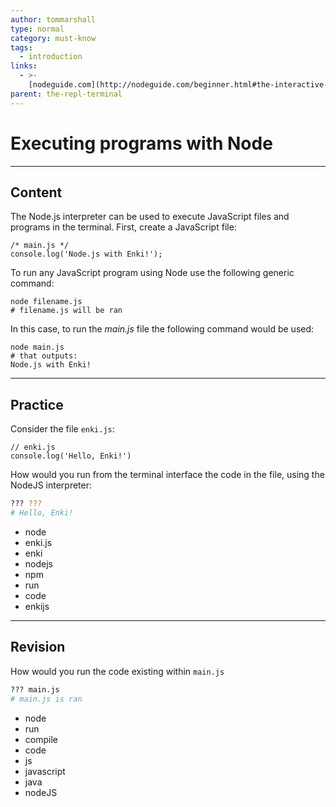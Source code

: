 ```yaml
---
author: tommarshall
type: normal
category: must-know
tags:
  - introduction
links:
  - >-
    [nodeguide.com](http://nodeguide.com/beginner.html#the-interactive-node.js-shell){website}
parent: the-repl-terminal
---
```


# Executing programs with Node


---

## Content

The Node.js interpreter can be used to execute JavaScript files and programs in the terminal. First, create a JavaScript file:

```plain-text
/* main.js */
console.log('Node.js with Enki!');
```

To run any JavaScript program using Node use the following generic command:

```plain-text
node filename.js
# filename.js will be ran
```

In this case, to run the *main.js* file the following command would be used:

```plain-text
node main.js
# that outputs:
Node.js with Enki!
```


---

## Practice

Consider the file `enki.js`:

```plain-text
// enki.js
console.log('Hello, Enki!')
```

How would you run from the terminal interface the code in the file, using the NodeJS interpreter:

```bash
??? ???
# Hello, Enki!
```

- node
- enki.js
- enki
- nodejs
- npm
- run
- code
- enkijs


---

## Revision

How would you run the code existing within `main.js`

```bash
??? main.js
# main.js is ran
```

- node
- run
- compile
- code
- js
- javascript
- java
- nodeJS
 
